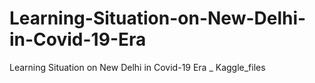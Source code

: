 # Learning-Situation-on-New-Delhi-in-Covid-19-Era
Learning Situation on New Delhi in Covid-19 Era _ Kaggle_files
